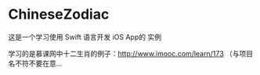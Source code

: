 # ChineseZodiac

这是一个学习使用 Swift 语言开发 iOS App的 实例

学习的是慕课网中十二生肖的例子：http://www.imooc.com/learn/173 （与项目名不符不要在意...

